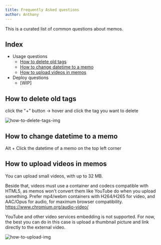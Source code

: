 ```yaml
---
title: Frequently Asked questions
author: Anthony
---
```

This is a curated list of common questions about memos.

## Index

- Usage questions
    - [How to delete old tags](#how-to-delete-old-tags)
    - [How to change datetime to a memo](#how-to-change-datetime-to-a-memo)
    - [How to upload videos in memos](#how-to-upload-videos-in-memos)
- Deploy questions
    - [WIP]


## How to delete old tags

click the "+" button -> hover and click the tag you want to delete

![how-to-delete-tags-img](https://media.discordapp.net/attachments/1045138348165050409/1097050919398547496/image.png?width=1342&height=725)

## How to change datetime to a memo

Alt + Click the datetime of a memo on the top left corner

## How to upload videos in memos

You can upload small videos, with up to 32 MB.

Beside that, videos must use a container and codecs compatible with HTML5, as memos won't convert them like YouTube do when you upload something.
Prefer mp4/webm containers with H264/H265 for video, and AAC/Opus for audio, for maximum browser compatibility.
https://www.chromium.org/audio-video/

YouTube and other video services embedding is not supported. For now, the best you can do in this case is upload a thumbnail picture and link directly to the external video.

![how-to-upload-img](https://media.discordapp.net/attachments/1045138348165050409/1103099590560981003/image.png?width=397&height=316)
